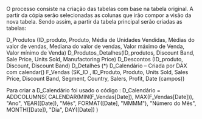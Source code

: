 O processo consiste na criação das tabelas com base na tabela original. A partir da cópia serão selecionadas as colunas que irão compor a visão da nova tabela. Sendo assim, a partir da tabela principal serão criadas as tabelas:

D_Produtos (ID_produto, Produto, Média de Unidades Vendidas, Médias do valor de vendas, Mediana do valor de vendas, Valor máximo de Venda, Valor mínimo de Venda)
D_Produtos_Detalhes(ID_produtos, Discount Band, Sale Price, Units Sold, Manufactoring Price)
D_Descontos (ID_produto, Discount, Discount Band)
D_Detalhes (*)
D_Calendário – Criada por DAX com calendar()
F_Vendas (SK_ID , ID_Produto, Produto, Units Sold, Sales Price, Discount Band, Segment, Country, Salers, Profit, Date (campos))

Para criar a D_Calendário foi usado o código : D_Calendário = 
ADDCOLUMNS(
    CALENDAR(MIN(F_Vendas[Date]), MAX(F_Vendas[Date])),
    "Ano", YEAR([Date]),
    "Mês", FORMAT([Date], "MMMM"),
    "Número do Mês", MONTH([Date]),
    "Dia", DAY([Date])
)
